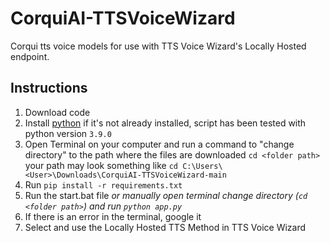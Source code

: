 # CorquiAI-TTSVoiceWizard
Corqui tts voice models for use with TTS Voice Wizard's Locally Hosted endpoint.

## Instructions
1. Download code
2. Install [python](https://www.python.org/downloads/) if it's not already installed, script has been tested with python version `3.9.0`
3. Open Terminal on your computer and run a command to "change directory" to the path where the files are downloaded `cd <folder path>` your path may look something like `cd C:\Users\<User>\Downloads\CorquiAI-TTSVoiceWizard-main`
4. Run `pip install -r requirements.txt`
4. Run the start.bat file *or manually open terminal change directory (`cd <folder path>`) and run `python app.py`*
5. If there is an error in the terminal, google it
6. Select and use the Locally Hosted TTS Method in TTS Voice Wizard
